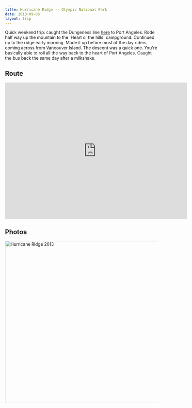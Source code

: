 ```yaml
---
title: Hurricane Ridge -- Olympic National Park
date: 2013-09-06
layout: trip
---
```


Quick weekend trip: caught the Dungeness line [here](https://olympicbuslines.com/) to Port Angeles. Rode half way up the mountain to the 'Heart o' the hills' campground. Continued up to the ridge early morning. Made it up before most of the day riders coming across from Vancouver Island. The descent was a quick one. You're basically able to roll all the way back to the heart of Port Angeles. Caught the bus back the same day after a milkshake. 

## Route

<iframe src="https://www.google.com/maps/embed?pb=!1m28!1m12!1m3!1d170717.01568118195!2d-123.57542921339464!3d48.04358344058876!2m3!1f0!2f0!3f0!3m2!1i1024!2i768!4f13.1!4m13!3e1!4m5!1s0x548e520cc0e7e747%3A0x5dbc618c634fa5d9!2sPort+Angeles%2C+WA!3m2!1d48.118145999999996!2d-123.4307413!4m5!1s0x548e4aec9a9ce0a7%3A0x406b3943986bc515!2sHurricane+Ridge+Visitor+Center%2C+Port+Angeles%2C+WA!3m2!1d47.969192!2d-123.49844159999999!5e0!3m2!1sen!2sus!4v1500780087719" width="600" height="450" frameborder="0" style="border:0" allowfullscreen></iframe>

## Photos

<a data-flickr-embed="true"  href="https://www.flickr.com/photos/149922637@N08/albums/72157685881924045" title="Hurricane Ridge 2013"><img src="https://farm5.staticflickr.com/4232/35597487901_ceb7e35e9d_c.jpg" width="800" height="534" alt="Hurricane Ridge 2013"></a><script async src="//embedr.flickr.com/assets/client-code.js" charset="utf-8"></script>
